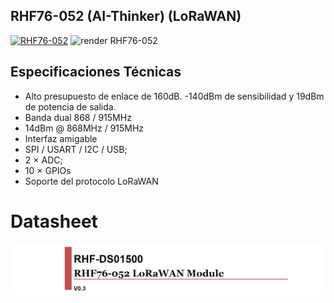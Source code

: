 ## RHF76-052 (AI-Thinker) (LoRaWAN)

[![RHF76-052](https://img.shields.io/badge/RHF76_052-006699?style=for-the-badge&logo=Wikiquote&logoColor=white&labelColor=000000&?logoWidth=40)](https://github.com/St3v3n-4n4/AnaPi_IoT/tree/main/Hardware/RHF76-052%20-%20LoraWAN)
![render RHF76-052](img/render_3D_2.png)




## **Especificaciones Técnicas**
- Alto presupuesto de enlace de 160dB. -140dBm de sensibilidad y 19dBm de potencia de salida.
- Banda dual 868 / 915MHz
- 14dBm @ 868MHz / 915MHz
- Interfaz amigable
- SPI / USART / I2C / USB;
- 2 × ADC;
- 10 × GPIOs
- Soporte del protocolo LoRaWAN

# Datasheet

[![datasheet.pdf](Datasheet/presentacio_datasheet.png)](https://github.com/St3v3n-4n4/Anapy_IoT/blob/main/Hardware/RHF76-052%20-%20LoraWAN/Datasheet/ai-thinker_rhf-76-052_hardware_design_guide_v03_.pdf)

